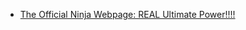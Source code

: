 
- [The Official Ninja Webpage:  REAL Ultimate Power!!!!](/2005/09/the-official-ninja-webpage-real-ultimate-power/)
